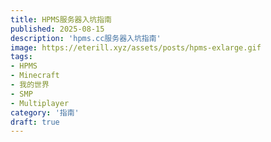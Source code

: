 ```yaml
---
title: HPMS服务器入坑指南
published: 2025-08-15
description: 'hpms.cc服务器入坑指南'
image: https://eterill.xyz/assets/posts/hpms-exlarge.gif
tags: 
- HPMS
- Minecraft
- 我的世界
- SMP
- Multiplayer
category: '指南'
draft: true 
---
```

